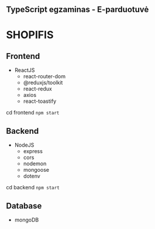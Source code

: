 ## TypeScript egzaminas - E-parduotuvė

# SHOPIFIS

## Frontend

- ReactJS
  - react-router-dom
  - @reduxjs/toolkit
  - react-redux
  - axios
  - react-toastify

cd frontend `npm start`

## Backend

- NodeJS
  - express
  - cors
  - nodemon
  - mongoose
  - dotenv

cd backend `npm start`

## Database

- mongoDB
